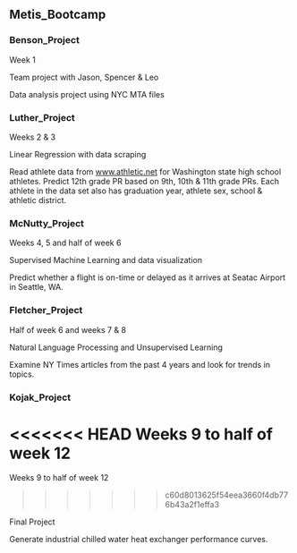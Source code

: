 ## Metis_Bootcamp

### Benson_Project
Week 1
 
Team project with Jason, Spencer & Leo   

Data analysis project using NYC MTA files   

### Luther_Project
Weeks 2 & 3

Linear Regression with data scraping

Read athlete data from www.athletic.net for Washington state high school athletes.  Predict 12th grade PR based on 9th, 10th & 11th grade PRs.  Each athlete in the data set also has graduation year, athlete sex, school & athletic district.

### McNutty_Project
Weeks 4, 5 and half of week 6

Supervised Machine Learning and data visualization

Predict whether a flight is on-time or delayed as it arrives at Seatac Airport in Seattle, WA.  

### Fletcher_Project
Half of week 6 and weeks 7 & 8

Natural Language Processing and Unsupervised Learning   

Examine NY Times articles from the past 4 years and look for trends in topics.

### Kojak_Project
<<<<<<< HEAD
Weeks 9 to half of week 12  
=======
Weeks 9 to half of week 12   
>>>>>>> c60d8013625f54eea3660f4db776b43a2f1effa3

Final Project   

Generate industrial chilled water heat exchanger performance curves.
